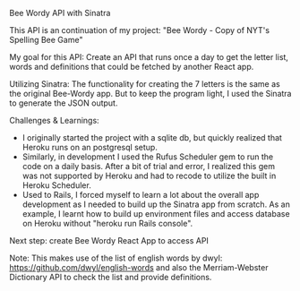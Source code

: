 Bee Wordy API with Sinatra

This API is an continuation of my project: "Bee Wordy - Copy of NYT's Spelling Bee Game"

My goal for this API: Create an API that runs once a day to get the letter list, words and definitions that could be fetched by another React app.

Utilizing Sinatra:
The functionality for creating the 7 letters is the same as the original Bee-Wordy app. But to keep the program light, I used the Sinatra to generate the JSON output.

Challenges & Learnings:
- I originally started the project with a sqlite db, but quickly realized that Heroku runs on an postgresql setup.
- Similarly, in development I used the Rufus Scheduler gem to run the code on a daily basis. After a bit of trial and error, I realized this gem was not supported by Heroku and had to recode to utilize the built in Heroku Scheduler.
- Used to Rails, I forced myself to learn a lot about the overall app development as I needed to build up the Sinatra app from scratch. As an example, I learnt how to build up environment files and access database on Heroku without "heroku run Rails console".

Next step: create Bee Wordy React App to access API


Note: This makes use of the list of english words by dwyl: https://github.com/dwyl/english-words and also the Merriam-Webster Dictionary API to check the list and provide definitions.
